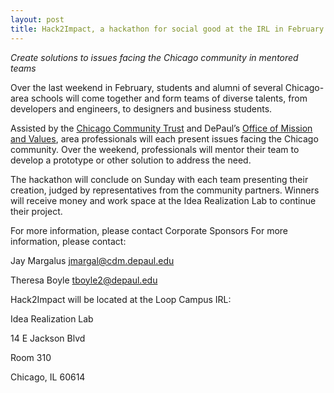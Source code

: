 ```yaml
---
layout: post
title: Hack2Impact, a hackathon for social good at the IRL in February
---
```


*Create solutions to issues facing the Chicago community in mentored teams*

Over the last weekend in February, students and alumni of several Chicago-area schools will come together and form teams of diverse talents, from developers and engineers, to designers and business students.

Assisted by the [Chicago Community Trust](http:http://cct.org/) and DePaul’s [Office of Mission and Values](https://offices.depaul.edu/mission-and-values/Pages/default.aspx), area professionals will each present issues facing the Chicago community. Over the weekend, professionals will mentor their team to develop a prototype or other solution to address the need.

The hackathon will conclude on Sunday with each team presenting their creation, judged by representatives from the community partners. Winners will receive money and work space at the Idea Realization Lab to continue their project.

For more information, please contact Corporate Sponsors For more information, please contact:

Jay Margalus [jmargal@cdm.depaul.edu](mailto:jmargal@cdm.depaul.edu)

Theresa Boyle [tboyle2@depaul.edu](mailto:tboyle2@depaul.edu)

Hack2Impact will be located at the Loop Campus IRL:

Idea Realization Lab

14 E Jackson Blvd

Room 310

Chicago, IL 60614
